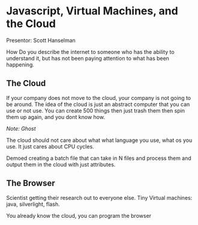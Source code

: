 Javascript, Virtual Machines, and the Cloud
===

Presentor: Scott Hanselman

How Do you describe the internet to someone who has the ability to understand it, but has not been paying attention to what has been happening.

## The Cloud

If your company does not move to the cloud, your company is not going to be around.  The idea of the cloud is just an abstract computer that you can use or not use.  You can create 500 things then just trash them then spin them up again, and you dont know how.

*Note: Ghost*

The cloud should not care about what what language you use, what os you use.  It just cares about CPU cycles.

Demoed creating a batch file that can take in N files and process them and output them in the cloud with just attributes.

## The Browser

Scientist getting their research out to everyone else.  Tiny Virtual machines: java, silverlight, flash.

You already know the cloud, you can program the browser